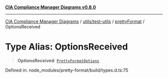 [**CIA Compliance Manager Diagrams v0.8.0**](../../../../../README.md)

***

[CIA Compliance Manager Diagrams](../../../../../modules.md) / [utils/test-utils](../../../README.md) / [prettyFormat](../README.md) / OptionsReceived

# Type Alias: OptionsReceived

> **OptionsReceived**: [`PrettyFormatOptions`](../interfaces/PrettyFormatOptions.md)

Defined in: node\_modules/pretty-format/build/types.d.ts:75
